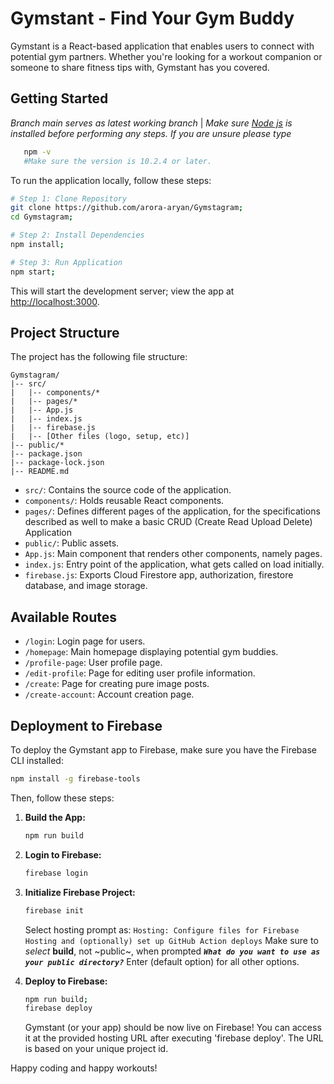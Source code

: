 # Gymstant - Find Your Gym Buddy

Gymstant is a React-based application that enables users to connect with potential gym partners. Whether you're looking for a workout companion or someone to share fitness tips with, Gymstant has you covered.

## Getting Started
*Branch main serves as latest working branch* | 
*Make sure [Node js](https://nodejs.org/en) is installed before performing any steps. If you are unsure please type*
```bash
   npm -v
   #Make sure the version is 10.2.4 or later.
```
To run the application locally, follow these steps:

```bash
# Step 1: Clone Repository
git clone https://github.com/arora-aryan/Gymstagram;
cd Gymstagram;

# Step 2: Install Dependencies
npm install;

# Step 3: Run Application
npm start;
```

This will start the development server; view the app at [http://localhost:3000](http://localhost:3000).

## Project Structure

The project has the following file structure:

```
Gymstagram/
|-- src/
|   |-- components/*
|   |-- pages/*
|   |-- App.js
|   |-- index.js
|   |-- firebase.js
|   |-- [Other files (logo, setup, etc)]
|-- public/*
|-- package.json
|-- package-lock.json
|-- README.md
```

- `src/`: Contains the source code of the application.
- `components/`: Holds reusable React components.
- `pages/`: Defines different pages of the application, for the specifications described as well to make a basic CRUD (Create Read Upload Delete) Application
- `public/`: Public assets.
- `App.js`: Main component that renders other components, namely pages.
- `index.js`: Entry point of the application, what gets called on load initially.
- `firebase.js`: Exports Cloud Firestore app, authorization, firestore database, and image storage.

## Available Routes

- `/login`: Login page for users.
- `/homepage`: Main homepage displaying potential gym buddies.
- `/profile-page`: User profile page.
- `/edit-profile`: Page for editing user profile information.
- `/create`: Page for creating pure image posts.
- `/create-account`: Account creation page.

## Deployment to Firebase

To deploy the Gymstant app to Firebase, make sure you have the Firebase CLI installed:

```bash
npm install -g firebase-tools
```

Then, follow these steps:

1. **Build the App:**
   ```bash
   npm run build
   ```

2. **Login to Firebase:**
   ```bash
   firebase login
   ```

3. **Initialize Firebase Project:**
   ```bash
   firebase init
   ```
   Select hosting prompt as: `Hosting: Configure files for Firebase Hosting and (optionally) set up GitHub
Action deploys`
   Make sure to *select* **build**, not ~public~, when prompted ***`What do you want to use as your public directory?`***
   Enter (default option) for all other options.
   

5. **Deploy to Firebase:**
   ```bash
   npm run build;
   firebase deploy
   ```

   Gymstant (or your app) should be now live on Firebase! You can access it at the provided hosting URL after executing 'firebase deploy'. The URL is based on your unique project id.

Happy coding and happy workouts!
